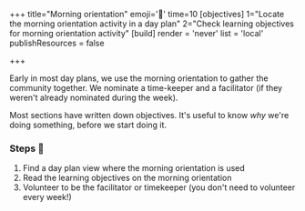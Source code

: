 +++
title="Morning orientation"
emoji='🎡'
time=10
[objectives]
    1="Locate the morning orientation activity in a day plan"
    2="Check learning objectives for morning orientation activity"
[build]
  render = 'never'
  list = 'local'
  publishResources = false

+++

Early in most day plans, we use the morning orientation to gather the community together. We nominate a time-keeper and a facilitator (if they weren't already nominated during the week).

Most sections have written down objectives. It's useful to know _why_ we're doing something, before we start doing it.

### Steps 👣

1. Find a day plan view where the morning orientation is used
1. Read the learning objectives on the morning orientation
1. Volunteer to be the facilitator or timekeeper (you don't need to volunteer every week!)
